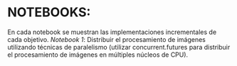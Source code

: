 # NOTEBOOKS:
En cada notebook se muestran las implementaciones incrementales de cada objetivo.
*Notebook 1*: Distribuir el procesamiento de imágenes utilizando técnicas de paralelismo (utilizar concurrent.futures para distribuir el procesamiento de imágenes 
en múltiples núcleos de CPU).
